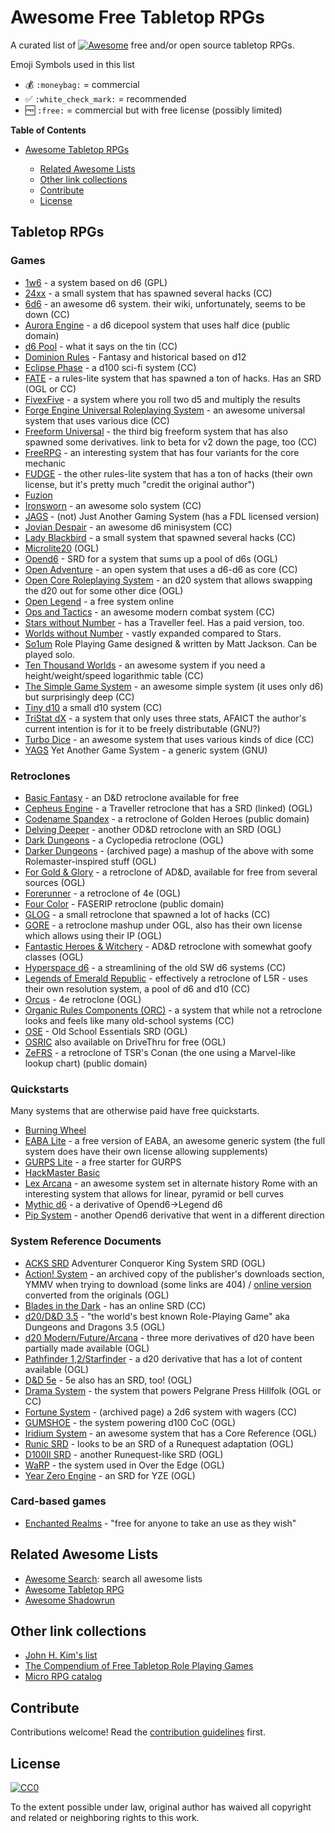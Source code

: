# Awesome Free Tabletop RPGs

A curated list of [![Awesome](https://awesome.re/badge.svg)](https://awesome.re) free and/or open source tabletop RPGs.

Emoji Symbols used in this list
- :moneybag: `:moneybag:` = commercial
- :white_check_mark: `:white_check_mark:` = recommended
- :free: `:free:` = commercial but with free license (possibly limited)

**Table of Contents**

- [Awesome Tabletop RPGs](#awesome-rpgs)
  

  - [Related Awesome Lists](#related-awesome-lists)
  - [Other link collections](#other-link-collections)
  - [Contribute](#contribute)
  - [License](#license)


## Tabletop RPGs

### Games

- [1w6](https://www.1w6.org/english) - a system based on d6 (GPL)
- [24xx](https://jasontocci.itch.io/24xx) - a small system that has spawned several hacks (CC)
- [6d6](https://6d6rpg.com/reviews/) - an awesome d6 system. their wiki, unfortunately, seems to be down (CC)
- [Aurora Engine](https://lynxthoughts.com/aurora/) - a d6 dicepool system that uses half dice (public domain)
- [d6 Pool](https://www.drivethrurpg.com/product/134520/D6Pool-Modern-Roleplaying?src=newest) - what it says on the tin (CC)
- [Dominion Rules](http://www.dominionrules.org/) - Fantasy and historical based on d12
- [Eclipse Phase](https://robboyle.wordpress.com/eclipse-phase-pdfs/) - a d100 sci-fi system (CC)
- [FATE](https://www.faterpg.com/) - a rules-lite system that has spawned a ton of hacks. Has an SRD (OGL or CC)
- [FivexFive](https://www.drivethrurpg.com/browse/pub/5581/Dreams-and-Dragons) - a system where you roll two d5 and multiply the results
- [Forge Engine Universal Roleplaying System](https://www.drivethrurpg.com/product/235070/Forge-Engine--Universal-RolePlaying-System) - an awesome universal system that uses various dice (CC)
- [Freeform Universal](https://www.perilplanet.com/freeform-universal/) - the third big freeform system that has also spawned some derivatives. link to beta for v2 down the page, too (CC)
- [FreeRPG](https://freerpgs.org/system/) - an interesting system that has four variants for the core mechanic
- [FUDGE](http://www.fudgerpg.com/fudge/fudge.pdf) - the other rules-lite system that has a ton of hacks (their own license, but it's pretty much "credit the original author")
- [Fuzion](http://www.talsorian.com/software/fuzion.pdf)
- [Ironsworn](https://www.ironswornrpg.com/) - an awesome solo system (CC)
- [JAGS](https://www.jagsrpg.com/) - (not) Just Another Gaming System (has a FDL licensed version)
- [Jovian Despair](https://img.4plebs.org/boards/tg/image/1418/65/1418658840108.pdf) - an awesome d6 minisystem (CC)
- [Lady Blackbird](http://www.onesevendesign.com/ladyblackbird/) - a small system that spawned several hacks (CC)
- [Microlite20](https://microlite20.org/) (OGL)
- [Opend6](http://opend6project.org/) - SRD for a system that sums up a pool of d6s (OGL)
- [Open Adventure](https://github.com/openadventure/Open-Adventure) - an open system that uses a d6-d6 as core (CC)
- [Open Core Roleplaying System](https://www.drivethrurpg.com/product/2727/Open-Core-Role-Playing-System-Classic) - an d20 system that allows swapping the d20 out for some other dice (OGL)
- [Open Legend](https://openlegendrpg.com/) - a free system online
- [Ops and Tactics](https://opsandtactics.blogspot.com/) - an awesome modern combat system (CC)
- [Stars without Number](https://www.drivethrurpg.com/product/86467/Stars-Without-Number-Original-Free-Edition) - has a Traveller feel. Has a paid version, too.
- [Worlds without Number](https://www.drivethrurpg.com/product/348809) - vastly expanded compared to Stars.
- [So1um](https://github.com/brunobord/so1um) Role Playing Game designed & written by Matt Jackson. Can be played solo.
- [Ten Thousand Worlds](https://www.tenthousandworlds.org/) - an awesome system if you need a height/weight/speed logarithmic table (CC)
- [The Simple Game System](http://tower.newcenturycomputers.net/tsgs.html) - an awesome simple system (it uses only d6) but surprisingly deep (CC)
- [Tiny d10](https://tinyd10.com/downloads/) a small d10 system (CC)
- [TriStat dX](https://www.drivethrurpg.com/product/368/TriStat-dX-Core-System-RolePlaying-Game) - a system that only uses three stats, AFAICT the author's current intention is for it to be freely distributable (GNU?)
- [Turbo Dice](https://www.drivethrurpg.com/product/115280/Turbo-Dice) - an awesome system that uses various kinds of dice (CC)
- [YAGS](https://www.notasnark.net/yags/index) Yet Another Game System - a generic system (GNU)

### Retroclones

- [Basic Fantasy](https://www.basicfantasy.org/) - an D&D retroclone available for free
- [Cepheus Engine](https://www.drivethrurpg.com/product/186894/Cepheus-Engine-System-Reference-Document) - a Traveller retroclone that has a SRD (linked) (OGL)
- [Codename Spandex](https://gurbintrollgames.wordpress.com/codename-spandex/) - a retroclone of Golden Heroes (public domain)
- [Delving Deeper](http://ddo.immersiveink.com/dd.html) - another OD&D retroclone with an SRD (OGL)
- [Dark Dungeons](https://gurbintrollgames.wordpress.com/dark-dungeons/) - a Cyclopedia retroclone (OGL)
- [Darker Dungeons](https://web.archive.org/web/20151227140257/http://www.gratisgames.webspace.virginmedia.com/extras.html) - (archived page) a mashup of the above with some Rolemaster-inspired stuff (OGL)
- [For Gold & Glory](https://www.drivethrurpg.com/product/156530/For-Gold--Glory) - a retroclone of AD&D, available for free from several sources (OGL)
- [Forerunner](https://drive.google.com/file/d/1BqXXlbX_W2yx3acyKT9SDvCo0hqjkffZ/view?usp=sharing) - a retroclone of 4e (OGL)
- [Four Color](https://www.drivethrurpg.com/product/50837/Four-Color-System-Core-Rules) - FASERIP retroclone (public domain)
- [GLOG](https://goblinpunch.blogspot.com/2016/05/the-glog.html) - a small retroclone that spawned a lot of hacks (CC) 
- [GORE](https://www.drivethrurpg.com/product/28521/GORE) - a retroclone mashup under OGL, also has their own license which allows using their IP (OGL)
- [Fantastic Heroes & Witchery](http://www.dcrouzet.net/heroes-witchery/?page_id=83) - AD&D retroclone with somewhat goofy classes (OGL)
- [Hyperspace d6](https://docs.google.com/document/u/0/d/1bm4-mFdSDsFw9GqpcI540ctQGzobDciX00AYAhxQ_VI/mobilebasic) - a streamlining of the old SW d6 systems (CC)
- [Legends of Emerald Republic](https://agonizing-crimson.itch.io/legends-of-the-emerald-republic-ashcan-edition) - effectively a retroclone of L5R - uses their own resolution system, a pool of d6 and d10 (CC)
- [Orcus](https://github.com/Sanglorian/orcus) - 4e retroclone (OGL)
- [Organic Rules Components (ORC)](https://vajraenterprises.com/new/?p=132) - a system that while not a retroclone looks and feels like many old-school systems (CC)
- [OSE](https://oldschoolessentials.necroticgnome.com/srd/index.php/Main_Page) - Old School Essentials SRD (OGL)
- [OSRIC](http://www.knights-n-knaves.com/osric/) also available on DriveThru for free (OGL)
- [ZeFRS](https://sites.google.com/site/zefrsrpg/) - a retroclone of TSR's Conan (the one using a Marvel-like lookup chart) (public domain)

### Quickstarts

Many systems that are otherwise paid have free quickstarts.

- [Burning Wheel](https://www.drivethrurpg.com/product/98542/Burning-Wheel-Gold-Hub-and-Spokes)
- [EABA Lite](https://www.btrc.net/images/stories/freedownloads/eaba/btr6101_sample.pdf) - a free version of EABA, an awesome generic system (the full system does have their own license allowing supplements)
- [GURPS Lite](http://www.sjgames.com/gurps/lite/) - a free starter for GURPS
- [HackMaster Basic](https://www.drivethrurpg.com/product/104757/HackMaster-Basic-free)
- [Lex Arcana](https://www.drivethrurpg.com/product/253285/Lex-Arcana-RPG--QuickStarter) - an awesome system set in alternate history Rome with an interesting system that allows for linear, pyramid or bell curves
- [Mythic d6](https://kheperapublishing.files.wordpress.com/2018/06/mythicd6_khp034-quickstart.pdf) - a derivative of Opend6->Legend d6
- [Pip System](https://www.drivethrurpg.com/product/217218/Pip-System-QuickStart) - another Opend6 derivative that went in a different direction

### System Reference Documents

- [ACKS SRD](https://github.com/jhhoffmann/ACKS_SRD) Adventurer Conqueror King System SRD (OGL)
- [Action! System](https://web.archive.org/web/20060318013414/http://goldrushgames.com/start/modules.php?op=modload&name=Downloads&file=index&req=viewsdownload&sid=5) - an archived copy of the publisher's downloads section, YMMV when trying to download (some links are 404) / [online version](https://www.darkshire.net/jhkim/rpg/srd/srd_action/index.html) converted from the originals (OGL)
- [Blades in the Dark](https://bladesinthedark.com/greetings-scoundrel) - has an online SRD (CC)
- [d20/D&D 3.5](https://www.d20srd.org/) - "the world's best known Role-Playing Game" aka Dungeons and Dragons 3.5 (OGL)
- [d20 Modern/Future/Arcana](http://www.d20resources.com/) - three more derivatives of d20 have been partially made available (OGL)
- [Pathfinder 1,2/Starfinder](http://aonsrd.com/) - a d20 derivative that has a lot of content available (OGL)
- [D&D 5e](https://media.wizards.com/2016/downloads/DND/SRD-OGL_V5.1.pdf) - 5e also has an SRD, too! (OGL)
- [Drama System](http://fossilbank.wikidot.com/local--files/source:chris-sakkas/DramaSystem%20SRD%20-%20Libre%20Edition.epub) - the system that powers Pelgrane Press Hillfolk (OGL or CC)
- [Fortune System](https://web.archive.org/web/20141014085941/http://www.funhavergames.com/fsrd/) - (archived page) a 2d6 system with wagers (CC)
- [GUMSHOE](https://site.pelgranepress.com/index.php/the-gumshoe-system-reference-document/) - the system powering d100 CoC (OGL)
- [Iridium System](https://www.drivethrurpg.com/product_info.php?products_id=29076) - an awesome system that has a Core Reference (OGL)
- [Runic SRD](https://www.darkshire.net/jhkim/rpg/srd/srd_runic/index.html) - looks to be an SRD of a Runequest adaptation (OGL)
- [D100II SRD](https://www.darkshire.net/jhkim/rpg/srd/srd_d100ii/D100II_SRD_1.pdf) - another Runequest-like SRD (OGL)
- [WaRP](http://www.atlas-games.com/pdf_storage/WaRPSystemPackage.zip) - the system used in Over the Edge (OGL)
- [Year Zero Engine](http://frank-mitchell.com/rpg/year-zero-engine-ogl/) - an SRD for YZE (OGL)


### Card-based games

- [Enchanted Realms](https://archive.org/details/enchanted-realms) - "free for anyone to take an use as they wish"

## Related Awesome Lists

- [Awesome Search](https://awesomelists.top/): search all awesome lists
- [Awesome Tabletop RPG](https://github.com/hack-and-slash/awesome-tabletop-rpg)
- [Awesome Shadowrun](https://github.com/oherrala/awesome-shadowrun)


## Other link collections

- [John H. Kim's list](https://www.darkshire.net/~jhkim/rpg/freerpgs/)
- [The Compendium of Free Tabletop Role Playing Games](https://sillyhatbooks.com/other-stuff/games/)
- [Micro RPG catalog](https://github.com/brunobord/micro-rpg-catalog)

## Contribute

Contributions welcome! Read the [contribution guidelines](contributing.md) first.

## License

[![CC0](http://mirrors.creativecommons.org/presskit/buttons/88x31/svg/cc-zero.svg)](http://creativecommons.org/publicdomain/zero/1.0)

To the extent possible under law, original author has waived all copyright and
related or neighboring rights to this work.
